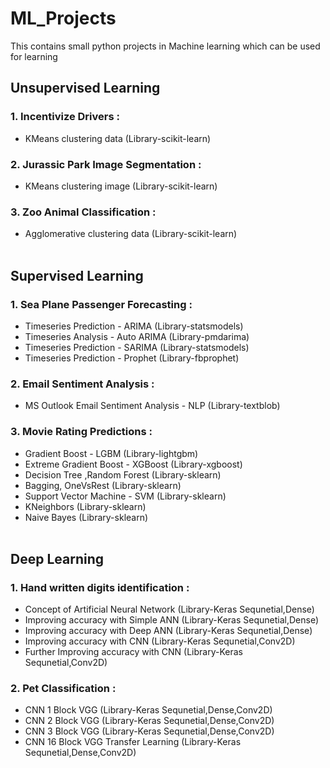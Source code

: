 # ML_Projects
This contains small python projects in Machine learning which can be used for learning

## Unsupervised Learning
### 1. Incentivize Drivers : 
  - KMeans clustering data (Library-scikit-learn)
### 2. Jurassic Park Image Segmentation : 
  - KMeans clustering image (Library-scikit-learn)
### 3. Zoo Animal Classification : 
  - Agglomerative clustering data (Library-scikit-learn)
<br> <br>
## Supervised Learning
### 1. Sea Plane Passenger Forecasting : 
  - Timeseries Prediction - ARIMA (Library-statsmodels) 
  - Timeseries Analysis   - Auto ARIMA (Library-pmdarima)
  - Timeseries Prediction - SARIMA (Library-statsmodels)
  - Timeseries Prediction - Prophet (Library-fbprophet)
### 2. Email Sentiment Analysis : 
  - MS Outlook Email Sentiment Analysis - NLP (Library-textblob) 
### 3. Movie Rating Predictions : 
  - Gradient Boost - LGBM (Library-lightgbm) 
  - Extreme Gradient Boost - XGBoost (Library-xgboost)
  - Decision Tree ,Random Forest (Library-sklearn)
  - Bagging, OneVsRest (Library-sklearn)
  - Support Vector Machine - SVM (Library-sklearn)
  - KNeighbors (Library-sklearn)
  - Naive Bayes (Library-sklearn)
  <br> <br>
## Deep Learning
### 1. Hand written digits identification : 
  - Concept of Artificial Neural Network (Library-Keras Sequnetial,Dense)
  - Improving accuracy with Simple ANN  (Library-Keras Sequnetial,Dense)
  - Improving accuracy with Deep ANN  (Library-Keras Sequnetial,Dense)
  - Improving accuracy with CNN (Library-Keras Sequnetial,Conv2D)
  - Further Improving accuracy with CNN (Library-Keras Sequnetial,Conv2D)
### 2. Pet Classification : 
  - CNN 1 Block VGG (Library-Keras Sequnetial,Dense,Conv2D)
  - CNN 2 Block VGG (Library-Keras Sequnetial,Dense,Conv2D)
  - CNN 3 Block VGG (Library-Keras Sequnetial,Dense,Conv2D)
  - CNN 16 Block VGG Transfer Learning (Library-Keras Sequnetial,Dense,Conv2D)
